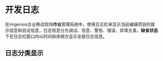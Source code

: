 # 开发日志
在imgenius企业移动现场**作业**管理系统中，使用日志栏来显示当前编辑项目的提示信息和验证信息，日志信息分为调试、信息、警告、错误，异常五类，**缺省状态**下在日志栏窗口内以时间排序顺次显示全部日志信息。
## 日志分类显示